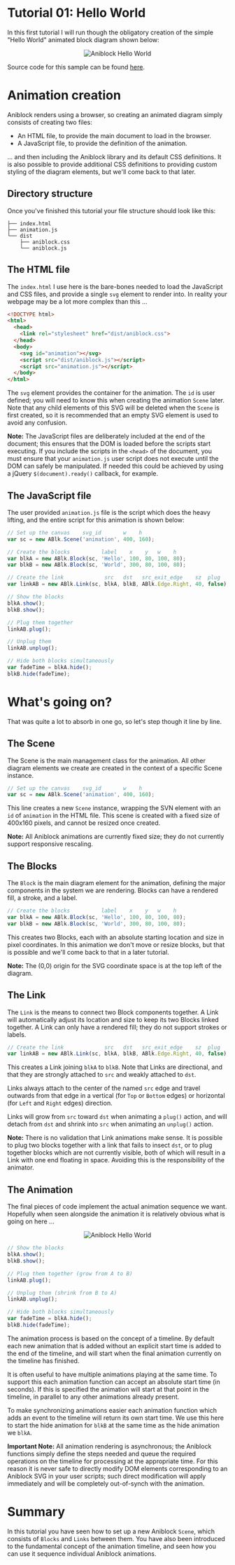 Tutorial 01: Hello World
========================

In this first tutorial I will run though the obligatory creation of the simple
"Hello World" animated block diagram shown below:

<p align="center">
  <img src="../../media/tutorial_01.gif" alt="Aniblock Hello World" />
</p>

Source code for this sample can be found [here](./).


Animation creation
==================

Aniblock renders using a browser, so creating an animated diagram simply
consists of creating two files:

- An HTML file, to provide the main document to load in the browser.
- A JavaScript file, to provide the definition of the animation.

... and then including the Aniblock library and its default CSS definitions. It
is also possible to provide additional CSS definitions to providing custom
styling of the diagram elements, but we'll come back to that later.

Directory structure
-------------------

Once you've finished this tutorial your file structure should look like this:

    ├── index.html
    ├── animation.js
    └── dist
        ├── aniblock.css
        └── aniblock.js

The HTML file
-------------

The `index.html` I use here is the bare-bones needed to load the JavaScript
and CSS files, and provide a single `svg` element to render into. In reality
your webpage may be a lot more complex than this ...

```html
<!DOCTYPE html>
<html>
  <head>
    <link rel="stylesheet" href="dist/aniblock.css">
  </head>
  <body>
    <svg id="animation"></svg>
    <script src="dist/aniblock.js"></script>
    <script src="animation.js"></script>
  </body>
</html>
```

The `svg` element provides the container for the animation. The `id` is user
defined; you will need to know this when creating the animation `Scene` later.
Note that any child elements of this SVG will be deleted when the `Scene` is
first created, so it is recommended that an empty SVG element is used to avoid
any confusion.

**Note:** The JavaScript files are deliberately included at the end of the
document; this ensures that the DOM is loaded before the scripts start
executing. If you include the scripts in the `<head>` of the document, you must
ensure that your `animation.js` user script does not execute until the DOM can
safely be manipulated. If needed this could be achieved by using a jQuery
`$(document).ready()` callback, for example.

The JavaScript file
-------------------

The user provided `animation.js` file is the script which does the heavy
lifting, and the entire script for this animation is shown below:

```javascript
// Set up the canvas    svg_id       w    h
var sc = new ABlk.Scene('animation', 400, 160);

// Create the blocks          label    x    y   w    h
var blkA = new ABlk.Block(sc, 'Hello', 100, 80, 100, 80);
var blkB = new ABlk.Block(sc, 'World', 300, 80, 100, 80);

// Create the link             src   dst   src_exit_edge    sz  plug
var linkAB = new ABlk.Link(sc, blkA, blkB, ABlk.Edge.Right, 40, false);

// Show the blocks
blkA.show();
blkB.show();

// Plug them together
linkAB.plug();

// Unplug them
linkAB.unplug();

// Hide both blocks simultaneously
var fadeTime = blkA.hide();
blkB.hide(fadeTime);
```

What's going on?
================

That was quite a lot to absorb in one go, so let's step though it line by line.

The Scene
---------

The Scene is the main management class for the animation. All other diagram
elements we create are created in the context of a specific Scene instance.

```javascript
// Set up the canvas    svg_id       w    h
var sc = new ABlk.Scene('animation', 400, 160);
```

This line creates a new `Scene` instance, wrapping the SVN element with an `id`
of `animation` in the HTML file. This scene is created with a fixed size of
400x160 pixels, and cannot be resized once created.

**Note:** All Aniblock animations are currently fixed size; they do not
currently support responsive rescaling.

The Blocks
----------

The `Block` is the main diagram element for the animation, defining the major
components in the system we are rendering. Blocks can have a rendered fill,
a stroke, and a label.

```javascript
// Create the blocks          label    x    y   w    h
var blkA = new ABlk.Block(sc, 'Hello', 100, 80, 100, 80);
var blkB = new ABlk.Block(sc, 'World', 300, 80, 100, 80);
```

This creates two Blocks, each with an absolute starting location and size in
pixel coordinates. In this animation we don't move or resize blocks, but that is
possible and we'll come back to that in a later tutorial.

**Note:** The (0,0) origin for the SVG coordinate space is at the top left of
the diagram.

The Link
--------

The `Link` is the means to connect two Block components together. A
Link will automatically adjust its location and size to keep its two Blocks
linked together. A Link can only have a rendered fill; they do not support
strokes or labels.

```javascript
// Create the link             src   dst   src_exit_edge    sz  plug
var linkAB = new ABlk.Link(sc, blkA, blkB, ABlk.Edge.Right, 40, false);
```

This creates a Link joining `blkA` to `blkB`. Note that Links are directional,
and that they are strongly attached to `src` and weakly attached to `dst`.

Links always attach to the center of the named `src` edge and travel
outwards from that edge in a vertical (for `Top` or `Bottom` edges) or
horizontal (for `Left` and `Right` edges) direction.

Links will grow from `src` toward `dst` when animating a `plug()` action, and
will detach from `dst` and shrink into `src` when animating an `unplug()`
action.

**Note:** There is no validation that Link animations make sense. It is
possible to plug two blocks together with a link that fails to insect `dst`,
or to plug together blocks which are not currently visible, both of which will
result in a Link with one end floating in space. Avoiding this is the
responsibility of the animator.

The Animation
-------------

The final pieces of code implement the actual animation sequence we want.
Hopefully when seen alongside the animation it is relatively obvious what is
going on here ...

<p align="center">
  <img src="../../media/tutorial_01.gif" alt="Aniblock Hello World" />
</p>

```javascript
// Show the blocks
blkA.show();
blkB.show();

// Plug them together (grow from A to B)
linkAB.plug();

// Unplug them (shrink from B to A)
linkAB.unplug();

// Hide both blocks simultaneously
var fadeTime = blkA.hide();
blkB.hide(fadeTime);
```

The animation process is based on the concept of a timeline. By default each
new animation that is added without an explicit start time is added to the end
of the timeline, and will start when the final animation currently on the
timeline has finished.

It is often useful to have multiple animations playing at the same time. To
support this each animation function can accept an absolute start time
(in seconds). If this is specified the animation will start at that point in
the timeline, in parallel to any other animations already present.

To make synchronizing animations easier each animation function which adds an
event to the timeline will return its own start time. We use this here to start
the hide animation for `blkB` at the same time as the hide animation we `blkA`.

**Important Note:** All animation rendering is asynchronous; the Aniblock
functions simply define the steps needed and queue the required operations on
the timeline for processing at the appropriate time. For this reason it is
never safe to directly modify DOM elements corresponding to an Aniblock SVG in
your user scripts; such direct modification will apply immediately and will be
completely out-of-synch with the animation.


Summary
=======

In this tutorial you have seen how to set up a new Aniblock `Scene`, which
consists of `Blocks` and `Links` between them. You have also been introduced to
the fundamental concept of the animation timeline, and seen how you can use it
sequence individual Aniblock animations.

